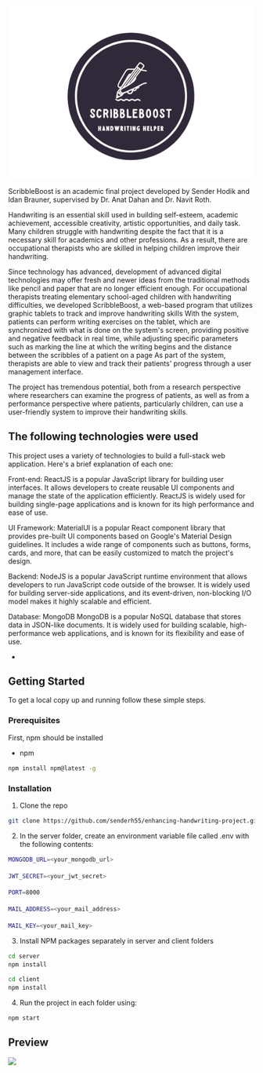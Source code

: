 <div align="center">
  <img src="client/src/assets/images/logo.png" alt="Logo">
</div>

ScribbleBoost is an academic final project developed by Sender Hodik and Idan Brauner, supervised by Dr. Anat Dahan and Dr. Navit Roth.

Handwriting is an essential skill used in building self-esteem, academic achievement, accessible creativity, artistic opportunities, and daily task. Many children struggle with handwriting despite the fact that it is a necessary skill for academics and other professions. As a result, there are occupational therapists who are skilled in helping children improve their handwriting.

Since technology has advanced, development of advanced digital technologies may offer fresh and newer ideas from the traditional methods like pencil and paper that are no longer efficient enough. 
For occupational therapists treating elementary school-aged children with handwriting difficulties, we developed ScribbleBoost, a web-based program that utilizes graphic tablets to track and improve handwriting skills
With the system, patients can perform writing exercises on the tablet, which are synchronized with what is done on the system's screen, providing positive and negative feedback in real time, while adjusting specific parameters such as marking the line at which the writing begins and the distance between the scribbles of a patient on a page
As part of the system, therapists are able to view and track their patients' progress through a user management interface.

The project has tremendous potential, both from a research perspective where researchers can examine the progress of patients, as well as from a performance perspective where patients, particularly children, can use a user-friendly system to improve their handwriting skills. 


## The following technologies were used

This project uses a variety of technologies to build a full-stack web application. Here's a brief explanation of each one:

Front-end: 
ReactJS is a popular JavaScript library for building user interfaces. It allows developers to create reusable UI components and manage the state of the application efficiently. ReactJS is widely used for building single-page applications and is known for its high performance and ease of use.

UI Framework: 
MaterialUI is a popular React component library that provides pre-built UI components based on Google's Material Design guidelines. It includes a wide range of components such as buttons, forms, cards, and more, that can be easily customized to match the project's design.

Backend: 
NodeJS is a popular JavaScript runtime environment that allows developers to run JavaScript code outside of the browser. It is widely used for building server-side applications, and its event-driven, non-blocking I/O model makes it highly scalable and efficient.

Database: MongoDB
MongoDB is a popular NoSQL database that stores data in JSON-like documents. It is widely used for building scalable, high-performance web applications, and is known for its flexibility and ease of use.

* []()

## Getting Started

To get a local copy up and running follow these simple steps.

### Prerequisites

First, npm should be installed

* npm

```sh
npm install npm@latest -g
```

### Installation

1. Clone the repo

```sh
git clone https://github.com/senderh55/enhancing-handwriting-project.git
```
2. In the server folder, create an environment variable file called .env with the following contents:
```sh
MONGODB_URL=<your_mongodb_url>

JWT_SECRET=<your_jwt_secret>

PORT=8000

MAIL_ADDRESS=<your_mail_address>

MAIL_KEY=<your_mail_key>
```

3. Install NPM packages separately in server and client folders
```sh
cd server
npm install
```
```sh
cd client
npm install
```
4. Run the project in each folder using:
```sh
npm start
``` 



## Preview
![](https://github.com/senderh55/enhancing-handwriting-project/blob/main/appendix/Scribbleboost_main_flow.gif)
